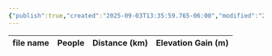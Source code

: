 ```yaml
---
{"publish":true,"created":"2025-09-03T13:35:59.765-06:00","modified":"2025-09-03T14:56:24.978-06:00","published":"2025-09-03T14:56:24.978-06:00","tags":["route"],"cssclasses":"","elevation":null,"region":"Crowsnest Pass","location":null,"DWYT":null,"Kane":"Moderate","completed":false}
---
```



| file name | People | Distance (km) | Elevation Gain (m) |
| --------- | ------ | ------------- | ------------------ |
